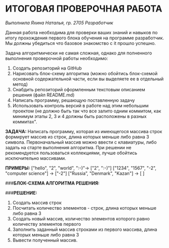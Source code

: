 
# ИТОГОВАЯ ПРОВЕРОЧНАЯ РАБОТА

*Выполнила Яхина Наталья, гр. 2705 Разработчик*


Данная работа необходима для проверки ваших знаний и навыков по итогу прохождения первого блока обучения на программе разработчик. Мы должны убедиться что базовое знакомство с it прошло успешно. 

Задача алгоритмически не самая сложная, однако для полненного выполнения проверочной работы необходимо:

1. Создать репозиторий на GitHub
2. Нарисовать блок-схему алгоритма (можно обойтись блок-схемой основной содержательной части, если вы выделяете ее в отдельный метод)
3. Снабдить репозиторий оформленным текстовым описанием решения (файл README.md)
4. Написать программу, решающую поставленную задачу
5. Использовать контроль версий в работе над этим небольшим проектом (не должно быть так что все залито одним коммитом, как минимум этапы 2, 3 и 4 должны быть расположены в разных коммитах".

**ЗАДАЧА:** Написать программу, которая из имеющегося массива строк формирует массив из строк, длина которых меньше либо равна 3 символа. Первоначальный массив можно ввести с клавиатуры, либо задать на старте выполнения алгоритма. При решении не рекомендуется пользоваться коллекциями, лучше обойтись исключительно массивами.

**ПРИМЕРЫ:**
["hello", "2", "world", ":-)"-> ["2", ":-)"] 
["1234", "1567", "-2", "computer science"] -> ["-2"] 
["Russia”, "Denmark", "Kazan"] -> [ ]

###**БЛОК-СХЕМА АЛГОРИТМА РЕШЕНИЯ:**






###**РЕШЕНИЕ:**

1. Создать массив строк
2. Посчитать количество элементов - строк, длина которых меньше либо равна 3
3. Создать новый массив, количество элементов которого равно количеству элементов первого
4. Заполнить заданный массив строками из первого массива, длина которых меньше либо равна 3
5. Вывести полученный массив.